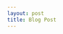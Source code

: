```yaml
---
layout: post
title: Blog Post 
---
```






<!-- Include code snippets like this:  
```python 
def square(x):
    return x**2
``` -->

<!-- Include images like this:  
<figure style="text-align: center; width:100%;">
    <img src="{{site.baseurl}}/images/experimenting_files/experimenting_18_1.svg" alt="computational graphs" style="max-width:90%; height: auto; margin:3% auto; display:block;">
    <figcaption>bigger computational graph for the same neuron</figcaption>
</figure> -->

<!-- Include citations like this [[1]](#ref-1), and this [[2]](#ref-2). Our notebook is available on github at [[3]](#ref-3). Use two extra spaces at end of each line for line break
### References  
[1] <a id="ref-1"></a> [Andrej Karpathy Lecture](https://www.youtube.com/watch?v=VMj-3S1tku0)  
[2] <a id="ref-2"></a> [Micrograd Repository](https://github.com/karpathy/micrograd)  
[3] <a id="ref-3"></a> [Our Jupyter notebook in this post](https://github.com/sriramgkn/micrograd-sri)   -->
